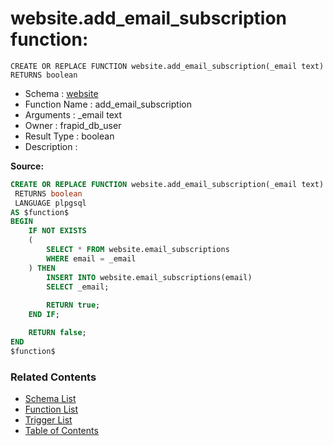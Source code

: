 # website.add_email_subscription function:

```plpgsql
CREATE OR REPLACE FUNCTION website.add_email_subscription(_email text)
RETURNS boolean
```
* Schema : [website](../../schemas/website.md)
* Function Name : add_email_subscription
* Arguments : _email text
* Owner : frapid_db_user
* Result Type : boolean
* Description : 


**Source:**
```sql
CREATE OR REPLACE FUNCTION website.add_email_subscription(_email text)
 RETURNS boolean
 LANGUAGE plpgsql
AS $function$
BEGIN
    IF NOT EXISTS
    (
        SELECT * FROM website.email_subscriptions
        WHERE email = _email
    ) THEN
        INSERT INTO website.email_subscriptions(email)
        SELECT _email;
        
        RETURN true;
    END IF;

    RETURN false;
END
$function$

```

### Related Contents
* [Schema List](../../schemas.md)
* [Function List](../../functions.md)
* [Trigger List](../../triggers.md)
* [Table of Contents](../../README.md)

